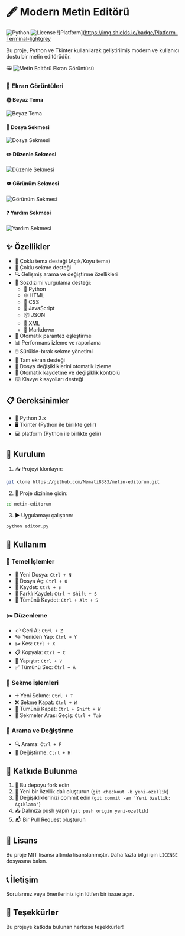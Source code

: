# 🖋️ Modern Metin Editörü

![Python](https://img.shields.io/badge/Python-3.10%2B-blue?logo=python)
![License](https://img.shields.io/badge/License-MIT-green)
![Platform](https://img.shields.io/badge/Platform-Terminal-lightgrey

Bu proje, Python ve Tkinter kullanılarak geliştirilmiş modern ve kullanıcı dostu bir metin editörüdür.

🖼️ ![Metin Editörü Ekran Görüntüsü](saves/screenshot.png)

### 📸 Ekran Görüntüleri

#### 🌞 Beyaz Tema
![Beyaz Tema](saves/screenshott.png)

#### 📁 Dosya Sekmesi
![Dosya Sekmesi](saves/screenshot-1.png)

#### ✏️ Düzenle Sekmesi
![Düzenle Sekmesi](saves/screenshot-2.png)

#### 👁️ Görünüm Sekmesi
![Görünüm Sekmesi](saves/screenshot-3.png)

#### ❓ Yardım Sekmesi
![Yardım Sekmesi](saves/screenshot-4.png)

## ✨ Özellikler

- 🎨 Çoklu tema desteği (Açık/Koyu tema)
- 📑 Çoklu sekme desteği
- 🔍 Gelişmiş arama ve değiştirme özellikleri
- 📝 Sözdizimi vurgulama desteği:
  - 🐍 Python
  - 🌐 HTML
  - 🎨 CSS
  - 📜 JavaScript
  - 📦 JSON
  - 📄 XML
  - 📝 Markdown
- 🎯 Otomatik parantez eşleştirme
- 📊 Performans izleme ve raporlama
- 🖱️ Sürükle-bırak sekme yönetimi
- 📱 Tam ekran desteği
- 🔄 Dosya değişikliklerini otomatik izleme
- 💾 Otomatik kaydetme ve değişiklik kontrolü
- ⌨️ Klavye kısayolları desteği

## 📋 Gereksinimler

- 🐍 Python 3.x
- 🖥️ Tkinter (Python ile birlikte gelir)
- 💻 platform (Python ile birlikte gelir)

## 🚀 Kurulum

1. 📥 Projeyi klonlayın:
```bash
git clone https://github.com/Memati8383/metin-editorum.git
```

2. 📂 Proje dizinine gidin:
```bash
cd metin-editorum
```

3. ▶️ Uygulamayı çalıştırın:
```bash
python editor.py
```

## 📖 Kullanım

### 🔧 Temel İşlemler
- 📄 Yeni Dosya: `Ctrl + N`
- 📂 Dosya Aç: `Ctrl + O`
- 💾 Kaydet: `Ctrl + S`
- 💾 Farklı Kaydet: `Ctrl + Shift + S`
- 💾 Tümünü Kaydet: `Ctrl + Alt + S`

### ✂️ Düzenleme
- ↩️ Geri Al: `Ctrl + Z`
- ↪️ Yeniden Yap: `Ctrl + Y`
- ✂️ Kes: `Ctrl + X`
- 📋 Kopyala: `Ctrl + C`
- 📎 Yapıştır: `Ctrl + V`
- ✅ Tümünü Seç: `Ctrl + A`

### 📑 Sekme İşlemleri
- ➕ Yeni Sekme: `Ctrl + T`
- ❌ Sekme Kapat: `Ctrl + W`
- 🚫 Tümünü Kapat: `Ctrl + Shift + W`
- 🔄 Sekmeler Arası Geçiş: `Ctrl + Tab`

### 🔎 Arama ve Değiştirme
- 🔍 Arama: `Ctrl + F`
- 🔄 Değiştirme: `Ctrl + H`

## 🤝 Katkıda Bulunma

1. 🍴 Bu depoyu fork edin
2. 🌿 Yeni bir özellik dalı oluşturun (`git checkout -b yeni-ozellik`)
3. 💾 Değişikliklerinizi commit edin (`git commit -am 'Yeni özellik: Açıklama'`)
4. 📤 Dalınıza push yapın (`git push origin yeni-ozellik`)
5. 📬 Bir Pull Request oluşturun

## 📜 Lisans

Bu proje MIT lisansı altında lisanslanmıştır. Daha fazla bilgi için `LICENSE` dosyasına bakın.

## 📞 İletişim

Sorularınız veya önerileriniz için lütfen bir issue açın.

## 🙏 Teşekkürler

Bu projeye katkıda bulunan herkese teşekkürler! 
